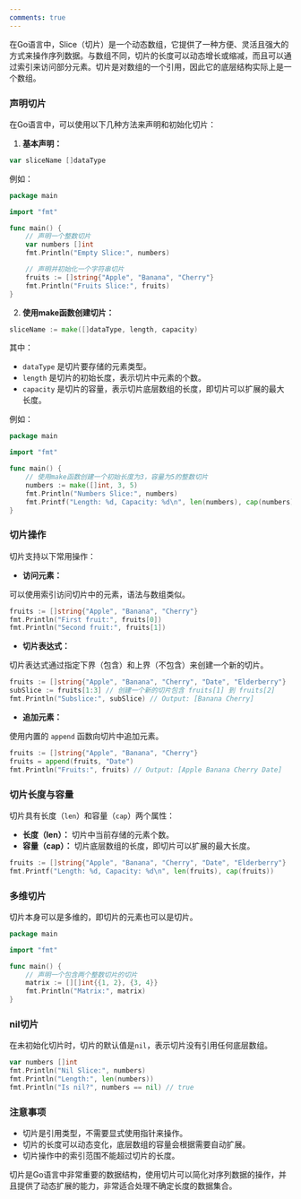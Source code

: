 ```yaml
---
comments: true
---
```


在Go语言中，Slice（切片）是一个动态数组，它提供了一种方便、灵活且强大的方式来操作序列数据。与数组不同，切片的长度可以动态增长或缩减，而且可以通过索引来访问部分元素。切片是对数组的一个引用，因此它的底层结构实际上是一个数组。

### 声明切片

在Go语言中，可以使用以下几种方法来声明和初始化切片：

1. **基本声明：**

```go
var sliceName []dataType
```

例如：

```go
package main

import "fmt"

func main() {
    // 声明一个整数切片
    var numbers []int
    fmt.Println("Empty Slice:", numbers)

    // 声明并初始化一个字符串切片
    fruits := []string{"Apple", "Banana", "Cherry"}
    fmt.Println("Fruits Slice:", fruits)
}
```

2. **使用make函数创建切片：**

```go
sliceName := make([]dataType, length, capacity)
```

其中：

- `dataType` 是切片要存储的元素类型。
- `length` 是切片的初始长度，表示切片中元素的个数。
- `capacity` 是切片的容量，表示切片底层数组的长度，即切片可以扩展的最大长度。

例如：

```go
package main

import "fmt"

func main() {
    // 使用make函数创建一个初始长度为3，容量为5的整数切片
    numbers := make([]int, 3, 5)
    fmt.Println("Numbers Slice:", numbers)
    fmt.Printf("Length: %d, Capacity: %d\n", len(numbers), cap(numbers))
}
```

### 切片操作

切片支持以下常用操作：

- **访问元素：**

可以使用索引访问切片中的元素，语法与数组类似。

```go
fruits := []string{"Apple", "Banana", "Cherry"}
fmt.Println("First fruit:", fruits[0])
fmt.Println("Second fruit:", fruits[1])
```

- **切片表达式：**

切片表达式通过指定下界（包含）和上界（不包含）来创建一个新的切片。

```go
fruits := []string{"Apple", "Banana", "Cherry", "Date", "Elderberry"}
subSlice := fruits[1:3] // 创建一个新的切片包含 fruits[1] 到 fruits[2]
fmt.Println("Subslice:", subSlice) // Output: [Banana Cherry]
```

- **追加元素：**

使用内置的 `append` 函数向切片中追加元素。

```go
fruits := []string{"Apple", "Banana", "Cherry"}
fruits = append(fruits, "Date")
fmt.Println("Fruits:", fruits) // Output: [Apple Banana Cherry Date]
```

### 切片长度与容量

切片具有长度（`len`）和容量（`cap`）两个属性：

- **长度（len）：** 切片中当前存储的元素个数。
- **容量（cap）：** 切片底层数组的长度，即切片可以扩展的最大长度。

```go
fruits := []string{"Apple", "Banana", "Cherry", "Date", "Elderberry"}
fmt.Printf("Length: %d, Capacity: %d\n", len(fruits), cap(fruits))
```

### 多维切片

切片本身可以是多维的，即切片的元素也可以是切片。

```go
package main

import "fmt"

func main() {
    // 声明一个包含两个整数切片的切片
    matrix := [][]int{{1, 2}, {3, 4}}
    fmt.Println("Matrix:", matrix)
}
```

### nil切片

在未初始化切片时，切片的默认值是`nil`，表示切片没有引用任何底层数组。

```go
var numbers []int
fmt.Println("Nil Slice:", numbers)
fmt.Println("Length:", len(numbers))
fmt.Println("Is nil?", numbers == nil) // true
```

### 注意事项

- 切片是引用类型，不需要显式使用指针来操作。
- 切片的长度可以动态变化，底层数组的容量会根据需要自动扩展。
- 切片操作中的索引范围不能超过切片的长度。

切片是Go语言中非常重要的数据结构，使用切片可以简化对序列数据的操作，并且提供了动态扩展的能力，非常适合处理不确定长度的数据集合。